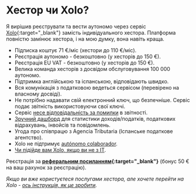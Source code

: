 # Хестор чи Xolo?

Я вирішив реєструвати та вести аутономо через сервіс [Xolo](https://bit.ly/xolosignup){:target="_blank"} замість
індивідуального хестора. Платформа повністю замінює хестора, і на мою думку, вона навіть краща.

- Підписка коштує 71 €/міс (хестори до 110 €/міс).
- Реєстрація аутономо - безкоштовно (у хесторів до 150 €).
- Реєстрація EU VAT - безкоштовно (у хесторів до 150 €).
- Велика команда хесторів з досвідом обслуговування 100 000 аутономо.
- Підтримка англійською та іспанською, відповідають швидко.
- Вся комунікація з податковою ведеться сервісом (перевірено на власному досвіді).
- Не потрібно надавати свій електронний ключ, що безпечніше. Сервіс подає звітність використовуючи свої ключі.
- Сервіс [несе відповідальність за помилки](#відповідальність-у-випадку-помилки) в звітності.
- [Зручний дашборд](#демо-дашборда-туторіали) для статистики доходів/податків, податкових відрахувань, інвойсів та
  повідомлень.
- Угода про співпрацю з Agencia Tributaria (Іспанське податкове агентство).
- Xolo не підтримує [autónomo colaborador](#autónomo-colaborador).
- [Чи підійде вам Xolo, якщо ви не з IT](#чи-підійде-вам-xolo-якщо-ви-не-з-it).

Реєстрація за **[реферальним посиланням](https://bit.ly/xolosignup){:target="_blank"}** (бонус 50 € на ваш рахунок за
реєстрацію).

_Якщо ви вже користуєтеся послугами хестора, але хочете перейти на
Xolo - [ось інструкція, як це зробити](#перехід-від-хестора-на-xolo)._

